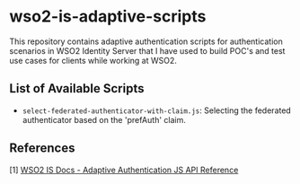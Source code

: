 # wso2-is-adaptive-scripts
This repository contains adaptive authentication scripts for authentication scenarios in WSO2 Identity Server that I have used to build POC's and test use cases for clients while working at WSO2.

## List of Available Scripts
- `select-federated-authenticator-with-claim.js`: Selecting the federated authenticator based on the 'prefAuth' claim.

## References
[1] [WSO2 IS Docs - Adaptive Authentication JS API Reference](https://is.docs.wso2.com/en/latest/references/adaptive-authentication-js-api-reference/)
